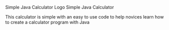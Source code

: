 Simple Java Calculator
Logo Simple Java Calculator

This calculator is simple with an easy to use code to help novices learn how to create a calculator program with Java